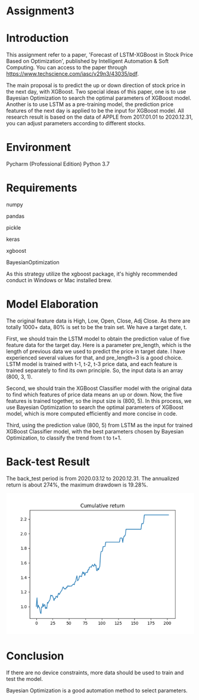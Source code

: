 # Assignment3

# Introduction

This assignment refer to a paper, 'Forecast of LSTM-XGBoost in Stock Price Based on Optimization', published by Intelligent Automation & Soft Computing. 
You can access to the paper through https://www.techscience.com/iasc/v29n3/43035/pdf. 

The main proposal is to predict the up or down direction of stock price in the next day, with XGBoost. 
Two special ideas of this paper, one is to use Bayesian Optimization to search the optimal parameters of XGBoost model.
Another is to use LSTM as a pre-training model, the prediction price features of the next day is applied to be the input for XGBoost model.
All research result is based on the data of APPLE from 2017.01.01 to 2020.12.31, you can adjust parameters according to different stocks.

# Environment

Pycharm (Professional Edition) Python 3.7

# Requirements 

numpy 

pandas 

pickle

keras

xgboost

BayesianOptimization

As this strategy utilize the xgboost package, it's highly recommended conduct in Windows or Mac installed brew.

# Model Elaboration

The original feature data is High, Low, Open, Close, Adj Close.
As there are totally 1000+ data, 80% is set to be the train set.
We have a target date, t.

First, we should train the LSTM model to obtain the prediction value of five feature data for the target day.
Here is a parameter pre_length, which is the length of previous data we used to predict the price in target date.
I have experienced several values for that, and pre_length=3 is a good choice.
LSTM model is trained with t-1, t-2, t-3 price data, and each feature is trained separately to find its own principle.
So, the input data is an array (800, 3, 1).

Second, we should train the XGBoost Classifier model with the original data to find which features of price data means an up or down.
Now, the five features is trained together, so the input size is (800, 5).
In this process, we use Bayesian Optimization to search the optimal parameters of XGBoost model, which is more computed efficiently and more concise in code.

Third, using the prediction value (800, 5) from LSTM as the input for trained XGBoost Classifier model, with the best parameters chosen by Bayesian Optimization, to classify the trend from t to t+1. 

# Back-test Result

The back_test period is from 2020.03.12 to 2020.12.31. 
The annualized return is about 274%, the maximum drawdown is 19.28%.

![img.png](img.png)

# Conclusion

If there are no device constraints, more data should be used to train and test the model. 

Bayesian Optimization is a good automation method to select parameters.




